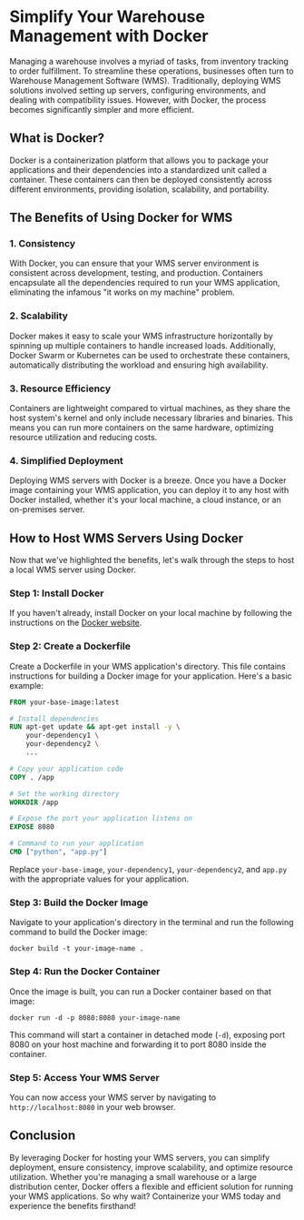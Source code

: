 # Simplify Your Warehouse Management with Docker

Managing a warehouse involves a myriad of tasks, from inventory tracking to order fulfillment. To streamline these operations, businesses often turn to Warehouse Management Software (WMS). Traditionally, deploying WMS solutions involved setting up servers, configuring environments, and dealing with compatibility issues. However, with Docker, the process becomes significantly simpler and more efficient.

## What is Docker?

Docker is a containerization platform that allows you to package your applications and their dependencies into a standardized unit called a container. These containers can then be deployed consistently across different environments, providing isolation, scalability, and portability.

## The Benefits of Using Docker for WMS

### 1. Consistency

With Docker, you can ensure that your WMS server environment is consistent across development, testing, and production. Containers encapsulate all the dependencies required to run your WMS application, eliminating the infamous "it works on my machine" problem.

### 2. Scalability

Docker makes it easy to scale your WMS infrastructure horizontally by spinning up multiple containers to handle increased loads. Additionally, Docker Swarm or Kubernetes can be used to orchestrate these containers, automatically distributing the workload and ensuring high availability.

### 3. Resource Efficiency

Containers are lightweight compared to virtual machines, as they share the host system's kernel and only include necessary libraries and binaries. This means you can run more containers on the same hardware, optimizing resource utilization and reducing costs.

### 4. Simplified Deployment

Deploying WMS servers with Docker is a breeze. Once you have a Docker image containing your WMS application, you can deploy it to any host with Docker installed, whether it's your local machine, a cloud instance, or an on-premises server.

## How to Host WMS Servers Using Docker

Now that we've highlighted the benefits, let's walk through the steps to host a local WMS server using Docker.

### Step 1: Install Docker

If you haven't already, install Docker on your local machine by following the instructions on the [Docker website](https://docs.docker.com/get-docker/).

### Step 2: Create a Dockerfile

Create a Dockerfile in your WMS application's directory. This file contains instructions for building a Docker image for your application. Here's a basic example:

```dockerfile
FROM your-base-image:latest

# Install dependencies
RUN apt-get update && apt-get install -y \
    your-dependency1 \
    your-dependency2 \
    ...

# Copy your application code
COPY . /app

# Set the working directory
WORKDIR /app

# Expose the port your application listens on
EXPOSE 8080

# Command to run your application
CMD ["python", "app.py"]
```

Replace `your-base-image`, `your-dependency1`, `your-dependency2`, and `app.py` with the appropriate values for your application.

### Step 3: Build the Docker Image

Navigate to your application's directory in the terminal and run the following command to build the Docker image:

```
docker build -t your-image-name .
```

### Step 4: Run the Docker Container

Once the image is built, you can run a Docker container based on that image:

```
docker run -d -p 8080:8080 your-image-name
```

This command will start a container in detached mode (`-d`), exposing port 8080 on your host machine and forwarding it to port 8080 inside the container.

### Step 5: Access Your WMS Server

You can now access your WMS server by navigating to `http://localhost:8080` in your web browser.

## Conclusion

By leveraging Docker for hosting your WMS servers, you can simplify deployment, ensure consistency, improve scalability, and optimize resource utilization. Whether you're managing a small warehouse or a large distribution center, Docker offers a flexible and efficient solution for running your WMS applications. So why wait? Containerize your WMS today and experience the benefits firsthand!

